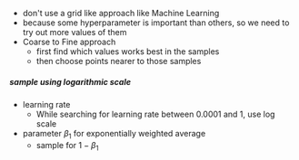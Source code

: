 - don't use a grid like approach like Machine Learning
 - because some hyperparameter is important than others, so we need to try out more values of them
 - Coarse to Fine approach
	 - first find which values works best in the samples
	 - then choose points nearer to those samples

##### sample using logarithmic scale
- learning rate
	- While searching for learning rate between 0.0001 and 1, use log scale
- parameter $\beta_1$ for exponentially weighted average
	- sample for $1-\beta_1$
 